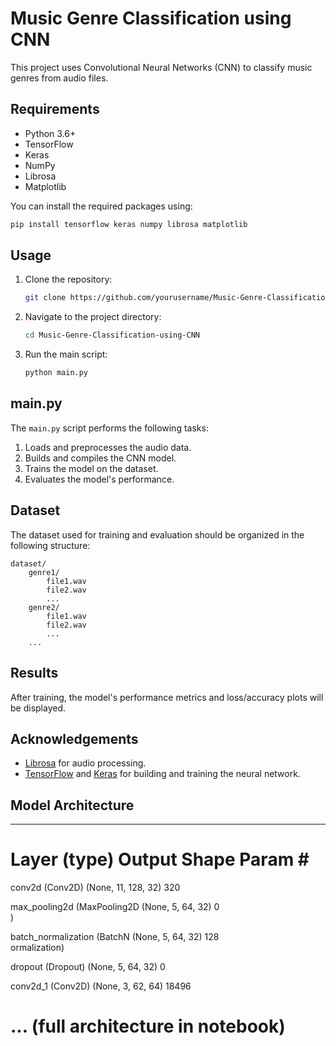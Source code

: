 # Music Genre Classification using CNN

This project uses Convolutional Neural Networks (CNN) to classify music genres from audio files.

## Requirements

- Python 3.6+
- TensorFlow
- Keras
- NumPy
- Librosa
- Matplotlib

You can install the required packages using:
```bash
pip install tensorflow keras numpy librosa matplotlib
```

## Usage

1. Clone the repository:
    ```bash
    git clone https://github.com/yourusername/Music-Genre-Classification-using-CNN.git
    ```
2. Navigate to the project directory:
    ```bash
    cd Music-Genre-Classification-using-CNN
    ```
3. Run the main script:
    ```bash
    python main.py
    ```

## main.py

The `main.py` script performs the following tasks:
1. Loads and preprocesses the audio data.
2. Builds and compiles the CNN model.
3. Trains the model on the dataset.
4. Evaluates the model's performance.

## Dataset

The dataset used for training and evaluation should be organized in the following structure:
```
dataset/
    genre1/
        file1.wav
        file2.wav
        ...
    genre2/
        file1.wav
        file2.wav
        ...
    ...
```

## Results

After training, the model's performance metrics and loss/accuracy plots will be displayed.

## Acknowledgements

- [Librosa](https://librosa.org/) for audio processing.
- [TensorFlow](https://www.tensorflow.org/) and [Keras](https://keras.io/) for building and training the neural network.

## Model Architecture
_________________________________________________________________
 Layer (type)                Output Shape              Param #   
=================================================================
 conv2d (Conv2D)             (None, 11, 128, 32)       320       
                                                                 
 max_pooling2d (MaxPooling2D  (None, 5, 64, 32)        0         
 )                                                               
                                                                 
 batch_normalization (BatchN  (None, 5, 64, 32)        128       
 ormalization)                                                   
                                                                 
 dropout (Dropout)           (None, 5, 64, 32)         0         
                                                                 
 conv2d_1 (Conv2D)           (None, 3, 62, 64)         18496     
                                                                 
 ... (full architecture in notebook)
=================================================================